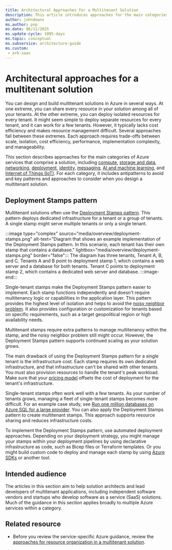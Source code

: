```yaml
---
title: Architectural Approaches for a Multitenant Solution
description: This article introduces approaches for the main categories of Azure services that you can consider when you plan a multitenant architecture.
author: johndowns
ms.author: pnp
ms.date: 06/11/2025
ms.update-cycle: 1095-days
ms.topic: conceptual
ms.subservice: architecture-guide
ms.custom:
 - arb-saas
---
```


# Architectural approaches for a multitenant solution

You can design and build multitenant solutions in Azure in several ways. At one extreme, you can share every resource in your solution among all of your tenants. At the other extreme, you can deploy isolated resources for every tenant. It might seem simple to deploy separate resources for every tenant, and it can work for a few tenants. However, it typically lacks cost efficiency and makes resource management difficult. Several approaches fall between these extremes. Each approach requires trade-offs between scale, isolation, cost efficiency, performance, implementation complexity, and manageability.

This section describes approaches for the main categories of Azure services that comprise a solution, including [compute](compute.md), [storage and data](storage-data.yml), [networking](networking.md), [deployment](deployment-configuration.yml), [identity](identity.md), [messaging](messaging.md), [AI and machine learning](ai-ml.md), and [Internet of Things (IoT)](iot.md). For each category, it includes antipatterns to avoid and key patterns and approaches to consider when you design a multitenant solution.

## Deployment Stamps pattern

Multitenant solutions often use the [Deployment Stamps pattern](../../../patterns/deployment-stamp.yml). This pattern deploys dedicated infrastructure for a tenant or a group of tenants. A single stamp might serve multiple tenants or only a single tenant.

:::image type="complex" source="media/overview/deployment-stamps.png" alt-text="Diagram that shows an example implementation of the Deployment Stamps pattern. In this scenario, each tenant has their own stamp that contains a database." lightbox="media/overview/deployment-stamps.png" border="false":::
The diagram has three tenants, Tenant A, B, and C. Tenants A and B point to deployment stamp 1, which contains a web server and a database for both tenants. Tenant C points to deployment stamp 2, which contains a dedicated web server and database.
:::image-end:::

Single-tenant stamps make the Deployment Stamps pattern easier to implement. Each stamp functions independently and doesn't require multitenancy logic or capabilities in the application layer. This pattern provides the highest level of isolation and helps to avoid the [noisy neighbor problem](../../../antipatterns/noisy-neighbor/noisy-neighbor.yml). It also provides configuration or customization for tenants based on specific requirements, such as a target geopolitical region or high availability needs.

Multitenant stamps require extra patterns to manage multitenancy within the stamp, and the noisy neighbor problem still might occur. However, the Deployment Stamps pattern supports continued scaling as your solution grows.

The main drawback of using the Deployment Stamps pattern for a single tenant is the infrastructure cost. Each stamp requires its own dedicated infrastructure, and that infrastructure can't be shared with other tenants. You must also provision resources to handle the tenant's peak workload. Make sure that your [pricing model](../considerations/pricing-models.md) offsets the cost of deployment for the tenant's infrastructure.

Single-tenant stamps often work well with a few tenants. As your number of tenants grows, managing a fleet of single-tenant stamps becomes more difficult. For an example case study, see [Run one million databases on Azure SQL for a large provider](https://devblogs.microsoft.com/azure-sql/running-1m-databases-on-azure-sql-for-a-large-saas-provider-microsoft-dynamics-365-and-power-platform). You can also apply the Deployment Stamps pattern to create multitenant stamps. This approach supports resource sharing and reduces infrastructure costs.

To implement the Deployment Stamps pattern, use automated deployment approaches. Depending on your deployment strategy, you might manage your stamps within your deployment pipelines by using declarative infrastructure as code, such as Bicep files or Terraform templates. Or you might build custom code to deploy and manage each stamp by using [Azure SDKs](/dotnet/azure/sdk/azure-sdk-for-dotnet) or another tool.

## Intended audience

The articles in this section aim to help solution architects and lead developers of multitenant applications, including independent software vendors and startups who develop software as a service (SaaS) solutions. Much of the guidance in this section applies broadly to multiple Azure services within a category.

## Related resource

- Before you review the service-specific Azure guidance, review the [approaches for resource organization in a multitenant solution](resource-organization.yml).
